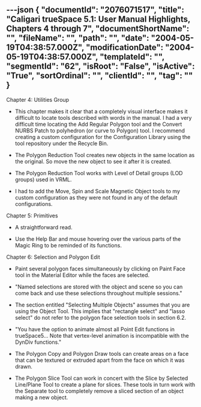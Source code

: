 ---json
{
  "documentId": "2076071517",
  "title": "Caligari trueSpace 5.1: User Manual Highlights, Chapters 4 through 7",
  "documentShortName": "",
  "fileName": "",
  "path": "",
  "date": "2004-05-19T04:38:57.000Z",
  "modificationDate": "2004-05-19T04:38:57.000Z",
  "templateId": "",
  "segmentId": "62",
  "isRoot": "False",
  "isActive": "True",
  "sortOrdinal": "",
  "clientId": "",
  "tag": ""
}
---

Chapter 4: Utilities Group

* This chapter makes it clear that a completely visual interface makes it difficult to locate tools described with words in the manual. I had a very difficult time locating the Add Regular Polygon tool and the Convert NURBS Patch to polyhedron (or curve to Polygon) tool. I recommend creating a custom configuration for the Configuration Library using the tool repository under the Recycle Bin.

* The Polygon Reduction Tool creates new objects in the same location as the original. So move the new object to see it after it is created.

* The Polygon Reduction Tool works with Level of Detail groups (LOD groups) used in VRML.

* I had to add the Move, Spin and Scale Magnetic Object tools to my custom configuration as they were not found in any of the default configurations.


Chapter 5: Primitives

* A straightforward read.

* Use the Help Bar and mouse hovering over the various parts of the Magic Ring to be reminded of its functions.


Chapter 6: Selection and Polygon Edit

* Paint several polygon faces simultaneously by clicking on Paint Face tool in the Material Editor while the faces are selected.

* &quot;Named selections are stored with the object and scene so you can come back and
use these selections throughout multiple sessions.&quot;

* The section entitled &quot;Selecting Multiple Objects&quot; assumes that you are using the Object Tool. This implies that &quot;rectangle select&quot; and &quot;lasso select&quot; do not refer to the polygon face selection tools in section 6.2.

* &quot;You have the option to animate almost all Point Edit functions in trueSpace5... Note that vertex-level animation is incompatible with the DynDiv functions.&quot;

* The Polygon Copy and Polygon Draw tools can create areas on a face that can be textured or extruded apart from the face on which it was drawn.

* The Polygon Slice Tool can work in concert with the Slice by Selected Line/Plane Tool to create a plane for slices. These tools in turn work with the Separate tool to completely remove a sliced section of an object making a new object.
